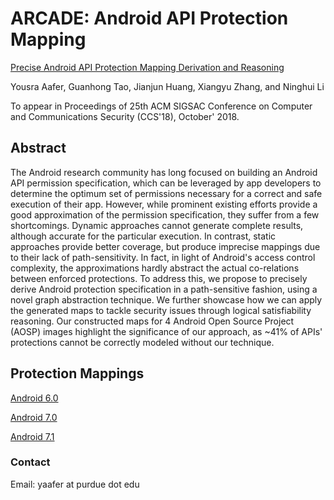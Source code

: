 # ARCADE: Android API Protection Mapping 

[Precise Android API Protection Mapping Derivation and Reasoning]()

Yousra Aafer, Guanhong Tao, Jianjun Huang, Xiangyu Zhang, and Ninghui Li

To appear in Proceedings of 25th ACM SIGSAC Conference on Computer and Communications Security (CCS'18), October' 2018.


## Abstract

The Android research community has long focused on 
building an Android API permission specification, which
can be leveraged by app developers to determine the optimum set of 
permissions necessary for a correct and safe execution of their app.
However, while prominent existing efforts provide a good approximation 
of the permission specification, they suffer from a few shortcomings. 
Dynamic approaches
cannot generate complete results, although accurate for the particular
execution. In contrast, static approaches provide better coverage,
but produce imprecise mappings due to their lack of path-sensitivity. 
In fact, in light of Android's access control complexity, the approximations
 hardly abstract the actual co-relations between enforced protections. 
To address this, we propose to precisely derive Android protection specification
in a path-sensitive fashion, using a novel graph abstraction technique. 
We further showcase how we can apply the generated maps 
to tackle security issues through logical satisfiability reasoning.
Our constructed maps for 4 Android Open Source Project (AOSP) images highlight the significance of
our approach, as ~41% of APIs' protections cannot be correctly modeled 
without our technique. 

## Protection Mappings

[Android 6.0]()

[Android 7.0]()

[Android 7.1]()

### Contact

Email: yaafer at purdue dot edu
